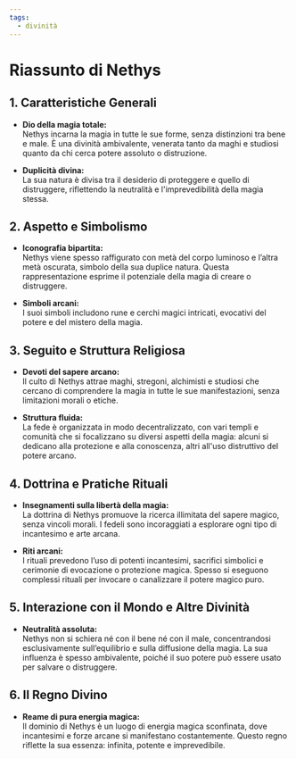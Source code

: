 ```yaml
---
tags:
  - divinità
---
```

# Riassunto di Nethys

## 1. Caratteristiche Generali
- **Dio della magia totale:**  
  Nethys incarna la magia in tutte le sue forme, senza distinzioni tra bene e male. È una divinità ambivalente, venerata tanto da maghi e studiosi quanto da chi cerca potere assoluto o distruzione.

- **Duplicità divina:**  
  La sua natura è divisa tra il desiderio di proteggere e quello di distruggere, riflettendo la neutralità e l'imprevedibilità della magia stessa.

## 2. Aspetto e Simbolismo
- **Iconografia bipartita:**  
  Nethys viene spesso raffigurato con metà del corpo luminoso e l’altra metà oscurata, simbolo della sua duplice natura. Questa rappresentazione esprime il potenziale della magia di creare o distruggere.

- **Simboli arcani:**  
  I suoi simboli includono rune e cerchi magici intricati, evocativi del potere e del mistero della magia.

## 3. Seguito e Struttura Religiosa
- **Devoti del sapere arcano:**  
  Il culto di Nethys attrae maghi, stregoni, alchimisti e studiosi che cercano di comprendere la magia in tutte le sue manifestazioni, senza limitazioni morali o etiche.

- **Struttura fluida:**  
  La fede è organizzata in modo decentralizzato, con vari templi e comunità che si focalizzano su diversi aspetti della magia: alcuni si dedicano alla protezione e alla conoscenza, altri all'uso distruttivo del potere arcano.

## 4. Dottrina e Pratiche Rituali
- **Insegnamenti sulla libertà della magia:**  
  La dottrina di Nethys promuove la ricerca illimitata del sapere magico, senza vincoli morali. I fedeli sono incoraggiati a esplorare ogni tipo di incantesimo e arte arcana.

- **Riti arcani:**  
  I rituali prevedono l’uso di potenti incantesimi, sacrifici simbolici e cerimonie di evocazione o protezione magica. Spesso si eseguono complessi rituali per invocare o canalizzare il potere magico puro.

## 5. Interazione con il Mondo e Altre Divinità
- **Neutralità assoluta:**  
  Nethys non si schiera né con il bene né con il male, concentrandosi esclusivamente sull’equilibrio e sulla diffusione della magia. La sua influenza è spesso ambivalente, poiché il suo potere può essere usato per salvare o distruggere.

## 6. Il Regno Divino
- **Reame di pura energia magica:**  
  Il dominio di Nethys è un luogo di energia magica sconfinata, dove incantesimi e forze arcane si manifestano costantemente. Questo regno riflette la sua essenza: infinita, potente e imprevedibile.
